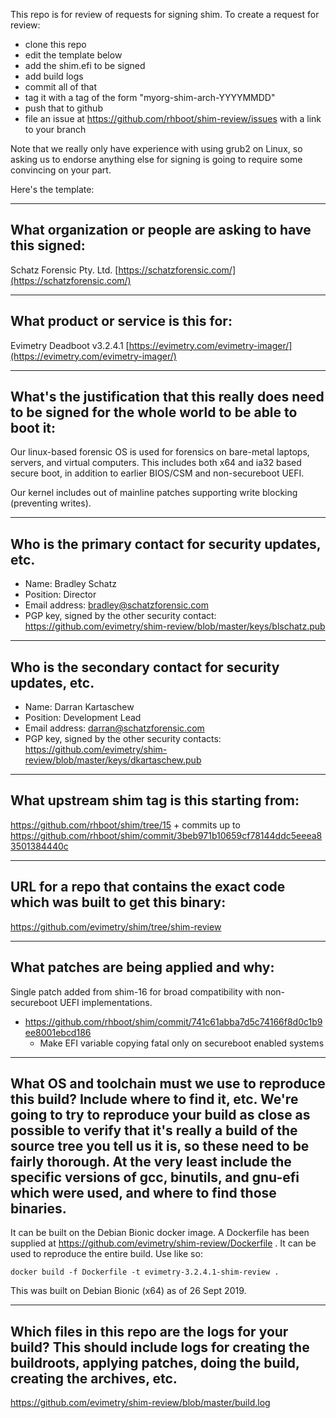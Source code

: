 This repo is for review of requests for signing shim.  To create a request for review:

- clone this repo
- edit the template below
- add the shim.efi to be signed
- add build logs
- commit all of that
- tag it with a tag of the form "myorg-shim-arch-YYYYMMDD"
- push that to github
- file an issue at https://github.com/rhboot/shim-review/issues with a link to your branch

Note that we really only have experience with using grub2 on Linux, so asking
us to endorse anything else for signing is going to require some convincing on
your part.

Here's the template:

-------------------------------------------------------------------------------
What organization or people are asking to have this signed:
-------------------------------------------------------------------------------
Schatz Forensic Pty. Ltd. 
[https://schatzforensic.com/](https://schatzforensic.com/)

-------------------------------------------------------------------------------
What product or service is this for:
-------------------------------------------------------------------------------
Evimetry Deadboot v3.2.4.1 
[https://evimetry.com/evimetry-imager/](https://evimetry.com/evimetry-imager/)

-------------------------------------------------------------------------------
What's the justification that this really does need to be signed for the whole world to be able to boot it:
-------------------------------------------------------------------------------
Our linux-based forensic OS is used for forensics on bare-metal 
laptops, servers, and virtual computers. This includes both x64 and ia32 based 
secure boot, in addition to earlier BIOS/CSM and non-secureboot UEFI. 

Our kernel includes out of mainline patches supporting write blocking (preventing writes). 

-------------------------------------------------------------------------------
Who is the primary contact for security updates, etc.
-------------------------------------------------------------------------------
- Name: Bradley Schatz
- Position: Director
- Email address: bradley@schatzforensic.com
- PGP key, signed by the other security contact: https://github.com/evimetry/shim-review/blob/master/keys/blschatz.pub

-------------------------------------------------------------------------------
Who is the secondary contact for security updates, etc.
-------------------------------------------------------------------------------
- Name: Darran Kartaschew
- Position: Development Lead
- Email address: darran@schatzforensic.com
- PGP key, signed by the other security contacts: https://github.com/evimetry/shim-review/blob/master/keys/dkartaschew.pub

-------------------------------------------------------------------------------
What upstream shim tag is this starting from:
-------------------------------------------------------------------------------
https://github.com/rhboot/shim/tree/15 + commits up to 
https://github.com/rhboot/shim/commit/3beb971b10659cf78144ddc5eeea83501384440c

-------------------------------------------------------------------------------
URL for a repo that contains the exact code which was built to get this binary:
-------------------------------------------------------------------------------
https://github.com/evimetry/shim/tree/shim-review

-------------------------------------------------------------------------------
What patches are being applied and why:
-------------------------------------------------------------------------------
Single patch added from shim-16 for broad compatibility with non-secureboot UEFI implementations.
* https://github.com/rhboot/shim/commit/741c61abba7d5c74166f8d0c1b9ee8001ebcd186
	- Make EFI variable copying fatal only on secureboot enabled systems



-------------------------------------------------------------------------------
What OS and toolchain must we use to reproduce this build?  Include where to find it, etc.  We're going to try to reproduce your build as close as possible to verify that it's really a build of the source tree you tell us it is, so these need to be fairly thorough. At the very least include the specific versions of gcc, binutils, and gnu-efi which were used, and where to find those binaries.
-------------------------------------------------------------------------------
It can be built on the Debian Bionic docker image. A Dockerfile has been supplied at https://github.com/evimetry/shim-review/Dockerfile . It can be used to reproduce the entire build. Use like so:

`docker build -f Dockerfile -t evimetry-3.2.4.1-shim-review .`

This was built on Debian Bionic (x64) as of 26 Sept 2019.

-------------------------------------------------------------------------------
Which files in this repo are the logs for your build?   This should include logs for creating the buildroots, applying patches, doing the build, creating the archives, etc.
-------------------------------------------------------------------------------
https://github.com/evimetry/shim-review/blob/master/build.log


